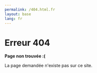 ```yaml
---
permalink: /404.html.fr
layout: base
lang: fr
---
```


# Erreur 404

**Page non trouvée :(**

La page demandée n'existe pas sur ce site.
